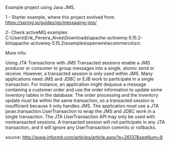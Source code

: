 Example project using Java JMS.

1 - Starter example, where this project evolved from.
https://spring.io/guides/gs/messaging-jms/

2- Check activeMQ examples
C:\Users\Erik_Pereira_Alves\Downloads\apache-activemq-5.15.2-bin\apache-activemq-5.15.2\examples\openwire\ecommerce\src

More info:

Using JTA Transactions with JMS
Transacted sessions enable a JMS producer or consumer to group messages into a single, atomic send or receive. However, a transacted session is only used within JMS. Many applications need JMS and JDBC or EJB work to participate in a single transaction. For instance, an application might dequeue a message containing a customer order and use the order information to update some inventory tables in the database. The order processing and the inventory update must be within the same transaction, so a transacted session is insufficient because it only handles JMS. The application must use a JTA javax.transaction.UserTransaction to wrap the JMS and JDBC work in a single transaction.
The JTA UserTransaction API may only be used with nontransacted sessions. A transacted session will not participate in any JTA transaction, and it will ignore any UserTransaction commits or rollbacks.

source: http://www.informit.com/articles/article.aspx?p=26137&seqNum=8

